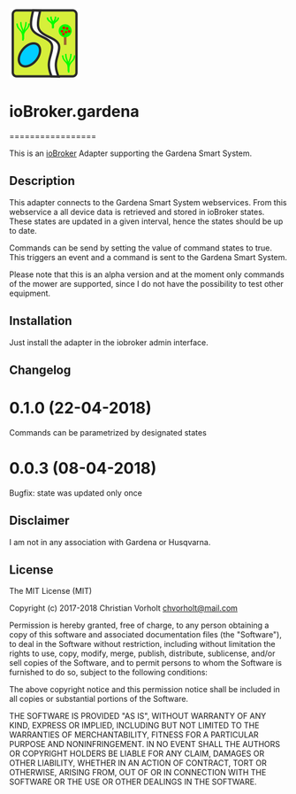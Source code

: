![Logo](admin/gardena.png)
# ioBroker.gardena
=================

This is an [ioBroker](https://github.com/ioBroker/ioBroker) Adapter supporting the Gardena Smart System.

## Description

This adapter connects to the Gardena Smart System webservices. From this webservice a all device data is retrieved and stored in ioBroker states. These states are updated in a given interval, hence the states should be up to date.

Commands can be send by setting the value of command states to true. This triggers an event and a command is sent to the Gardena Smart System.

Please note that this is an alpha version and at the moment only commands of the mower are supported, since I do not have the possibility to test other equipment.

## Installation
Just install the adapter in the iobroker admin interface.

## Changelog
# 0.1.0 (22-04-2018)
Commands can be parametrized by designated states

# 0.0.3 (08-04-2018)
Bugfix: state was updated only once

## Disclaimer
I am not in any association with Gardena or Husqvarna.

## License
The MIT License (MIT)

Copyright (c) 2017-2018 Christian Vorholt <chvorholt@mail.com>

Permission is hereby granted, free of charge, to any person obtaining a copy
of this software and associated documentation files (the "Software"), to deal
in the Software without restriction, including without limitation the rights
to use, copy, modify, merge, publish, distribute, sublicense, and/or sell
copies of the Software, and to permit persons to whom the Software is
furnished to do so, subject to the following conditions:

The above copyright notice and this permission notice shall be included in
all copies or substantial portions of the Software.

THE SOFTWARE IS PROVIDED "AS IS", WITHOUT WARRANTY OF ANY KIND, EXPRESS OR
IMPLIED, INCLUDING BUT NOT LIMITED TO THE WARRANTIES OF MERCHANTABILITY,
FITNESS FOR A PARTICULAR PURPOSE AND NONINFRINGEMENT. IN NO EVENT SHALL THE
AUTHORS OR COPYRIGHT HOLDERS BE LIABLE FOR ANY CLAIM, DAMAGES OR OTHER
LIABILITY, WHETHER IN AN ACTION OF CONTRACT, TORT OR OTHERWISE, ARISING FROM,
OUT OF OR IN CONNECTION WITH THE SOFTWARE OR THE USE OR OTHER DEALINGS IN
THE SOFTWARE.
